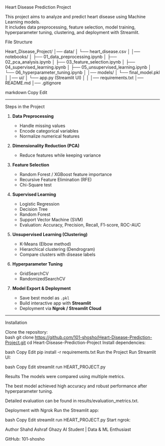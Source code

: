  Heart Disease Prediction Project  

This project aims to analyze and predict heart disease using Machine Learning models.  
It includes data preprocessing, feature selection, model training, hyperparameter tuning, clustering, and deployment with Streamlit.  



 File Structure  

Heart_Disease_Project/
│── data/
│ └── heart_disease.csv
│
│── notebooks/
│ ├── 01_data_preprocessing.ipynb
│ ├── 02_pca_analysis.ipynb
│ ├── 03_feature_selection.ipynb
│ ├── 04_supervised_learning.ipynb
│ ├── 05_unsupervised_learning.ipynb
│ └── 06_hyperparameter_tuning.ipynb
│
│── models/
│ └── final_model.pkl
│
│── ui/
│ └── app.py (Streamlit UI)
│
│
│── requirements.txt
│── README.md
│── .gitignore

markdown
Copy
Edit

---

 Steps in the Project  

1. **Data Preprocessing**  
   - Handle missing values  
   - Encode categorical variables  
   - Normalize numerical features  

2. **Dimensionality Reduction (PCA)**  
   - Reduce features while keeping variance  

3. **Feature Selection**  
   - Random Forest / XGBoost feature importance  
   - Recursive Feature Elimination (RFE)  
   - Chi-Square test  

4. **Supervised Learning**  
   - Logistic Regression  
   - Decision Tree  
   - Random Forest  
   - Support Vector Machine (SVM)  
   - Evaluation: Accuracy, Precision, Recall, F1-score, ROC-AUC  

5. **Unsupervised Learning (Clustering)**  
   - K-Means (Elbow method)  
   - Hierarchical clustering (Dendrogram)  
   - Compare clusters with disease labels  

6. **Hyperparameter Tuning**  
   - GridSearchCV  
   - RandomizedSearchCV  

7. **Model Export & Deployment**  
   - Save best model as `.pkl`  
   - Build interactive app with **Streamlit**  
   - Deployment via **Ngrok / Streamlit Cloud**  

---

Installation  

Clone the repository:  
bash
git clone https://github.com/101-shosho/Heart-Disease-Prediction-Project.git
cd Heart-Disease-Prediction-Project
Install dependencies:

bash
Copy
Edit
pip install -r requirements.txt
Run the Project
Run Streamlit UI:

bash
Copy
Edit
streamlit run HEART_PROJECT.py

 Results
The models were compared using multiple metrics.

The best model achieved high accuracy and robust performance after hyperparameter tuning.

Detailed evaluation can be found in results/evaluation_metrics.txt.

Deployment with Ngrok
Run the Streamlit app:

bash
Copy
Edit
streamlit run HEART_PROJECT.py
Start ngrok:


 Author
Shahd Ashraf Ghazy
AI Student | Data & ML Enthusiast

GitHub: 101-shosho

